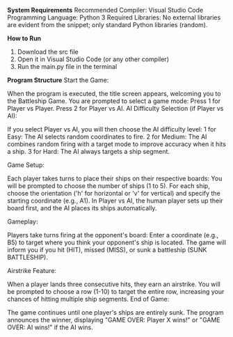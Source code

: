 **System Requirements**
Recommended Compiler: Visual Studio Code
Programming Language: Python 3
Required Libraries: No external libraries are evident from the snippet; only standard Python libraries (random).

**How to Run**
1. Download the src file
2. Open it in Visual Studio Code (or any other compiler)
3. Run the main.py file in the terminal

**Program Structure**
Start the Game:

When the program is executed, the title screen appears, welcoming you to the Battleship Game.
You are prompted to select a game mode:
Press 1 for Player vs Player.
Press 2 for Player vs AI.
AI Difficulty Selection (if Player vs AI):

If you select Player vs AI, you will then choose the AI difficulty level:
1 for Easy: The AI selects random coordinates to fire.
2 for Medium: The AI combines random firing with a target mode to improve accuracy when it hits a ship.
3 for Hard: The AI always targets a ship segment.

Game Setup:

Each player takes turns to place their ships on their respective boards:
You will be prompted to choose the number of ships (1 to 5).
For each ship, choose the orientation ('h' for horizontal or 'v' for vertical) and specify the starting coordinate (e.g., A1).
In Player vs AI, the human player sets up their board first, and the AI places its ships automatically.

Gameplay:

Players take turns firing at the opponent's board:
Enter a coordinate (e.g., B5) to target where you think your opponent's ship is located.
The game will inform you if you hit (HIT), missed (MISS), or sunk a battleship (SUNK BATTLESHIP).

Airstrike Feature:

When a player lands three consecutive hits, they earn an airstrike.
You will be prompted to choose a row (1-10) to target the entire row, increasing your chances of hitting multiple ship segments.
End of Game:

The game continues until one player's ships are entirely sunk.
The program announces the winner, displaying "GAME OVER: Player X wins!" or "GAME OVER: AI wins!" if the AI wins.
